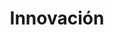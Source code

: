---
title: 'Innovación'
description: 'Apostamos por la mejora continua y el uso de tecnologías de punta.'
image: '/icons/innovacion.svg'
---